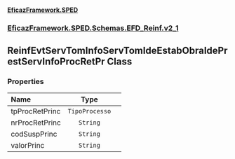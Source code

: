 #### [EficazFramework.SPED](EficazFrameworkSPED.md 'EficazFramework SPED')
### [EficazFramework.SPED.Schemas.EFD_Reinf.v2_1](EficazFramework.SPED.Schemas.EFD_Reinf.v2_1.md 'EficazFramework.SPED.Schemas.EFD_Reinf.v2_1')

## ReinfEvtServTomInfoServTomIdeEstabObraIdePrestServInfoProcRetPr Class
### Properties

| Name | Type | |
| :--- | :---: | :--- |
| tpProcRetPrinc | `TipoProcesso` |  |
| nrProcRetPrinc | `String` |  |
| codSuspPrinc | `String` |  |
| valorPrinc | `String` |  |
